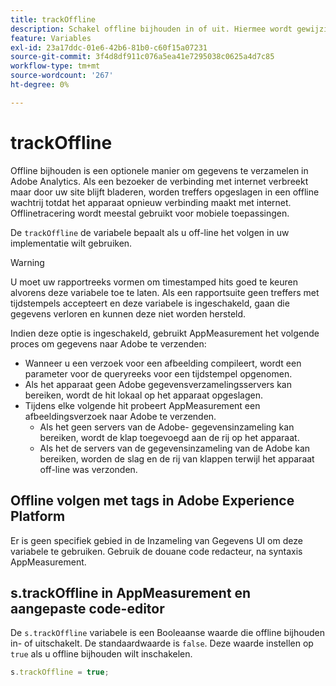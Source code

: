 ```yaml
---
title: trackOffline
description: Schakel offline bijhouden in of uit. Hiermee wordt gewijzigd hoe AppMeturement gegevens verzamelt.
feature: Variables
exl-id: 23a17ddc-01e6-42b6-81b0-c60f15a07231
source-git-commit: 3f4d8df911c076a5ea41e7295038c0625a4d7c85
workflow-type: tm+mt
source-wordcount: '267'
ht-degree: 0%

---
```


# trackOffline

Offline bijhouden is een optionele manier om gegevens te verzamelen in Adobe Analytics. Als een bezoeker de verbinding met internet verbreekt maar door uw site blijft bladeren, worden treffers opgeslagen in een offline wachtrij totdat het apparaat opnieuw verbinding maakt met internet. Offlinetracering wordt meestal gebruikt voor mobiele toepassingen.

De `trackOffline` de variabele bepaalt als u off-line het volgen in uw implementatie wilt gebruiken.

>[!WARNING]
>
>U moet uw rapportreeks vormen om timestamped hits goed te keuren alvorens deze variabele toe te laten. Als een rapportsuite geen treffers met tijdstempels accepteert en deze variabele is ingeschakeld, gaan die gegevens verloren en kunnen deze niet worden hersteld.

Indien deze optie is ingeschakeld, gebruikt AppMeasurement het volgende proces om gegevens naar Adobe te verzenden:

* Wanneer u een verzoek voor een afbeelding compileert, wordt een parameter voor de queryreeks voor een tijdstempel opgenomen.
* Als het apparaat geen Adobe gegevensverzamelingsservers kan bereiken, wordt de hit lokaal op het apparaat opgeslagen.
* Tijdens elke volgende hit probeert AppMeasurement een afbeeldingsverzoek naar Adobe te verzenden.
   * Als het geen servers van de Adobe- gegevensinzameling kan bereiken, wordt de klap toegevoegd aan de rij op het apparaat.
   * Als het de servers van de gegevensinzameling van de Adobe kan bereiken, worden de slag en de rij van klappen terwijl het apparaat off-line was verzonden.

## Offline volgen met tags in Adobe Experience Platform

Er is geen specifiek gebied in de Inzameling van Gegevens UI om deze variabele te gebruiken. Gebruik de douane code redacteur, na syntaxis AppMeasurement.

## s.trackOffline in AppMeasurement en aangepaste code-editor

De `s.trackOffline` variabele is een Booleaanse waarde die offline bijhouden in- of uitschakelt. De standaardwaarde is `false`. Deze waarde instellen op `true` als u offline bijhouden wilt inschakelen.

```js
s.trackOffline = true;
```
